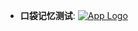 - **口袋记忆测试**: [![App Logo](https://is1-ssl.mzstatic.com/image/thumb/Purple221/v4/6c/c1/f4/6cc1f4e5-812f-8ff7-4208-f48723e4afe9/AppIcon-0-0-1x_U007emarketing-0-7-0-85-220.png/200x200bb-80.png)](https://testflight.apple.com/join/qBj0lEgC)

